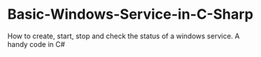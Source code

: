 # Basic-Windows-Service-in-C-Sharp
How to create, start, stop and check the status of a windows service. A handy code in C#
